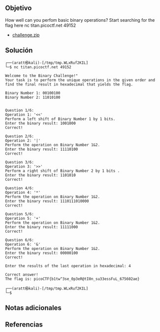 ## Objetivo
How well can you perfom basic binary operations?
Start searching for the flag here nc titan.picoctf.net 49152

- [challenge.zip](https://artifacts.picoctf.net/c_titan/72/challenge.zip)
## Solución


```
┌──(aratt㉿kali)-[/tmp/tmp.WLxRuf2KIL]
└─$ nc titan.picoctf.net 49152

Welcome to the Binary Challenge!"
Your task is to perform the unique operations in the given order and find the final result in hexadecimal that yields the flag.

Binary Number 1: 00100100
Binary Number 2: 11010100


Question 1/6:
Operation 1: '<<'
Perform a left shift of Binary Number 1 by 1 bits.
Enter the binary result: 1001000
Correct!

Question 2/6:
Operation 2: '|'
Perform the operation on Binary Number 1&2.
Enter the binary result: 11110100
Correct!

Question 3/6:
Operation 3: '>>'
Perform a right shift of Binary Number 2 by 1 bits .
Enter the binary result: 1101010
Correct!

Question 4/6:
Operation 4: '*'
Perform the operation on Binary Number 1&2.
Enter the binary result: 1110111010000
Correct!

Question 5/6:
Operation 5: '+'
Perform the operation on Binary Number 1&2.
Enter the binary result: 11111000
Correct!

Question 6/6:
Operation 6: '&'
Perform the operation on Binary Number 1&2.
Enter the binary result: 00000100
Correct!

Enter the results of the last operation in hexadecimal: 4

Correct answer!
The flag is: picoCTF{b1tw^3se_0p3eR@tI0n_su33essFuL_675602ae}
                                                                                                                                                                                                                                            
┌──(aratt㉿kali)-[/tmp/tmp.WLxRuf2KIL]
└─$ 

```
## Notas adicionales

## Referencias 